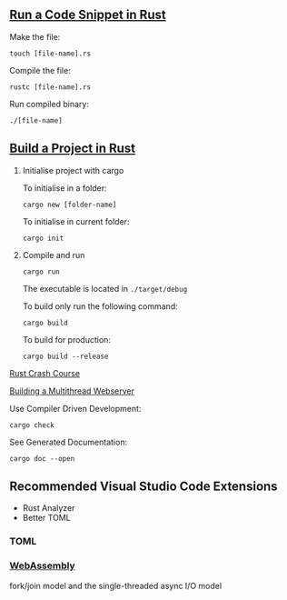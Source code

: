 ## [Run a Code Snippet in Rust](hello_world)

Make the file:

```
touch [file-name].rs
```

Compile the file:

```
rustc [file-name].rs
```

Run compiled binary:

```
./[file-name]
```

## [Build a Project in Rust](sample_code)

1. Initialise project with cargo 

    To initialise in a folder:

    ```
    cargo new [folder-name]
    ```

    To initialise in current folder:

    ```
    cargo init
    ```

2. Compile and run  

    ```
    cargo run
    ```

    The executable is located in `./target/debug`

    To build only run the following command:

    ```
    cargo build
    ```

    To build for production:

    ```
    cargo build --release
    ```
<a href="https://www.youtube.com/watch?v=zF34dRivLOw"> Rust Crash Course</a>

<a href="https://doc.rust-lang.org/book/ch20-00-final-project-a-web-server.html">Building a Multithread Webserver</a>

Use Compiler Driven Development:
```
cargo check
```
See Generated Documentation:
```
cargo doc --open 
```
## Recommended Visual Studio Code Extensions

- Rust Analyzer
- Better TOML

### TOML

### <a href="https://developer.mozilla.org/en-US/docs/WebAssembly/Rust_to_wasm">WebAssembly</a>

fork/join model and the single-threaded async I/O model
